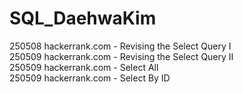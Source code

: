 # SQL_DaehwaKim

250508 hackerrank.com - Revising the Select Query I <br>
250509 hackerrank.com - Revising the Select Query II<br>
250509 hackerrank.com - Select All<br>
250509 hackerrank.com - Select By ID<br>

